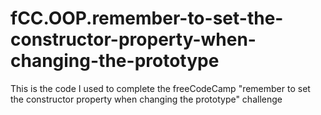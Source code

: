 # fCC.OOP.remember-to-set-the-constructor-property-when-changing-the-prototype
This is the code I used to complete the freeCodeCamp "remember to set the constructor property when changing the prototype" challenge
